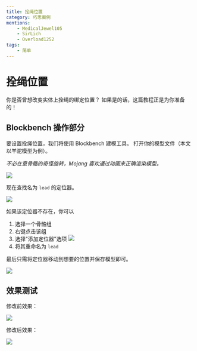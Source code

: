 ```yaml
---
title: 拴绳位置
category: 巧思案例
mentions:
    - MedicalJewel105
    - SirLich
    - Overload1252
tags:
    - 简单
---
```


# 拴绳位置

<!--@include: @/wiki/bedrock-wiki-mirror.md-->

你是否曾想改变实体上拴绳的绑定位置？
如果是的话，这篇教程正是为你准备的！

## Blockbench 操作部分

要设置拴绳位置，我们将使用 Blockbench 建模工具。
打开你的模型文件（本文以羊驼模型为例）。

*不必在意骨骼的奇怪旋转，Mojang 喜欢通过动画来正确渲染模型。*

![](/assets/images/visuals/leash-position/model-1.png)

现在查找名为 `lead` 的定位器。

![](/assets/images/visuals/leash-position/model-2.png)

如果该定位器不存在，你可以

<Spoiler title="创建定位器">

1. 选择一个骨骼组
2. 右键点击该组
3. 选择"添加定位器"选项
![](/assets/images/visuals/leash-position/locator-1.png)
4. 将其重命名为 `lead`

</Spoiler>

最后只需将定位器移动到想要的位置并保存模型即可。

![](/assets/images/visuals/leash-position/model-3.png)

## 效果测试

修改前效果：

![](/assets/images/visuals/leash-position/result-0.png)

修改后效果：

![](/assets/images/visuals/leash-position/result-1.png)